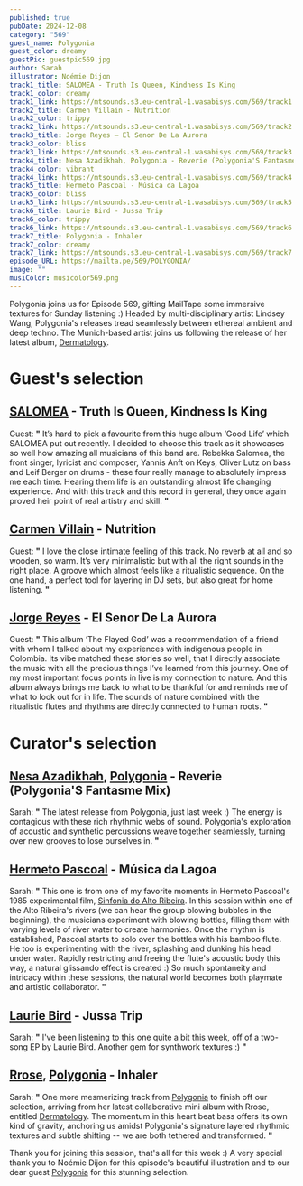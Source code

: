 ```yaml
---
published: true
pubDate: 2024-12-08
category: "569"
guest_name: Polygonia
guest_color: dreamy
guestPic: guestpic569.jpg
author: Sarah
illustrator: Noémie Dijon
track1_title: SALOMEA - Truth Is Queen, Kindness Is King
track1_color: dreamy
track1_link: https://mtsounds.s3.eu-central-1.wasabisys.com/569/track1.mp3
track2_title: Carmen Villain - Nutrition
track2_color: trippy
track2_link: https://mtsounds.s3.eu-central-1.wasabisys.com/569/track2.mp3
track3_title: Jorge Reyes – El Senor De La Aurora
track3_color: bliss
track3_link: https://mtsounds.s3.eu-central-1.wasabisys.com/569/track3.mp3
track4_title: Nesa Azadikhah, Polygonia - Reverie (Polygonia'S Fantasme Mix)
track4_color: vibrant
track4_link: https://mtsounds.s3.eu-central-1.wasabisys.com/569/track4.mp3
track5_title: Hermeto Pascoal - Música da Lagoa
track5_color: bliss
track5_link: https://mtsounds.s3.eu-central-1.wasabisys.com/569/track5.mp3
track6_title: Laurie Bird - Jussa Trip
track6_color: trippy
track6_link: https://mtsounds.s3.eu-central-1.wasabisys.com/569/track6.mp3
track7_title: Polygonia - Inhaler
track7_color: dreamy
track7_link: https://mtsounds.s3.eu-central-1.wasabisys.com/569/track7.mp3
episode_URL: https://mailta.pe/569/POLYGONIA/
image: ""
musiColor: musicolor569.png
---
```

Polygonia joins us for Episode 569, gifting MailTape some immersive textures for Sunday listening :) Headed by multi-disciplinary artist Lindsey Wang, Polygonia's releases tread seamlessly between ethereal ambient and deep techno. The Munich-based artist joins us following the release of her latest album, [Dermatology](https://rrose.bandcamp.com/album/dermatology).

# Guest's selection

## [SALOMEA](https://salomeaofficial.com/) - Truth Is Queen, Kindness Is King

 Guest: **"** It’s hard to pick a favourite from this huge album ‘Good Life’ which SALOMEA put out recently. I decided to choose this track as it showcases so well how amazing all musicians of this band are. Rebekka Salomea, the front singer, lyricist and composer, Yannis Anft on Keys, Oliver Lutz on bass and Leif Berger on drums - these four really manage to absolutely impress me each time. Hearing them life is an outstanding almost life changing experience. And with this track and this record in general, they once again proved heir point of real artistry and skill. **"** 

## [Carmen Villain](https://carmenvillain.bandcamp.com/) - Nutrition

 Guest: **"** I love the close intimate feeling of this track. No reverb at all and so wooden, so warm. It’s very minimalistic but with all the right sounds in the right place. A groove which almost feels like a ritualistic sequence. On the one hand, a perfect tool for layering in DJ sets, but also great for home listening. **"** 

## [Jorge Reyes](https://www.discogs.com/artist/14111-Jorge-Reyes?srsltid=AfmBOoqEW9OmUB9EFnBv5rBHLvlxAtr8hr-3naRi6W_P8s3t5T2GtfgF) - El Senor De La Aurora

 Guest: **"** This album ‘The Flayed God’ was a recommendation of a friend with whom I talked about my experiences with indigenous people in Colombia. Its vibe matched these stories so well, that I directly associate the music with all the precious things I’ve learned from this journey. One of my most important focus points in live is my connection to nature. And this album always brings me back to what to be thankful for and reminds me of what to look out for in life. The sounds of nature combined with the ritualistic flutes and rhythms are directly connected to human roots. **"** 

# Curator's selection

## [Nesa Azadikhah](https://nesaazadikhah.bandcamp.com/), [Polygonia](https://polygonia.bandcamp.com/) - Reverie (Polygonia'S Fantasme Mix)

Sarah: **"** The latest release from Polygonia, just last week :) The energy is contagious with these rich rhythmic webs of sound. Polygonia's exploration of acoustic and synthetic percussions weave together seamlessly, turning over new grooves to lose ourselves in. **"** 

## [Hermeto Pascoal](https://hermeto.bandcamp.com/) - Música da Lagoa

Sarah: **"** This one is from one of my favorite moments in Hermeto Pascoal's 1985 experimental film, [Sinfonia do Alto Ribeira](https://www.youtube.com/watch?v=H1JRssh2sXU). In this session within one of the Alto Ribeira's rivers (we can hear the group blowing bubbles in the beginning), the musicians experiment with blowing bottles, filling them with varying levels of river water to create harmonies. Once the rhythm is established, Pascoal starts to solo over the bottles with his bamboo flute. He too is experimenting with the river, splashing and dunking his head under water. Rapidly restricting and freeing the flute's acoustic body this way, a natural glissando effect is created :) So much spontaneity and intricacy within these sessions, the natural world becomes both playmate and artistic collaborator. **"** 

## [Laurie Bird](https://lauriebird.bandcamp.com/album/acid-jussa-trip) - Jussa Trip

 Sarah: **"** I've been listening to this one quite a bit this week, off of a two-song EP by Laurie Bird. Another gem for synthwork textures :) **"** 

## [Rrose](https://rrose.bandcamp.com/), [Polygonia](https://soundcloud.com/polygonia) - Inhaler

Sarah: **"** One more mesmerizing track from [Polygonia](https://soundcloud.com/polygonia) to finish off our selection, arriving from her latest collaborative mini album with Rrose, entitled [Dermatology](https://rrose.bandcamp.com/album/dermatology). The momentum in this heart beat bass offers its own kind of gravity, anchoring us amidst Polygonia's signature layered rhythmic textures and subtle shifting -- we are both tethered and transformed. **"** 

Thank you for joining this session, that's all for this week :) A very special thank you to Noémie Dijon for this episode's beautiful illustration and to our dear guest [Polygonia](https://soundcloud.com/polygonia) for this stunning selection.
